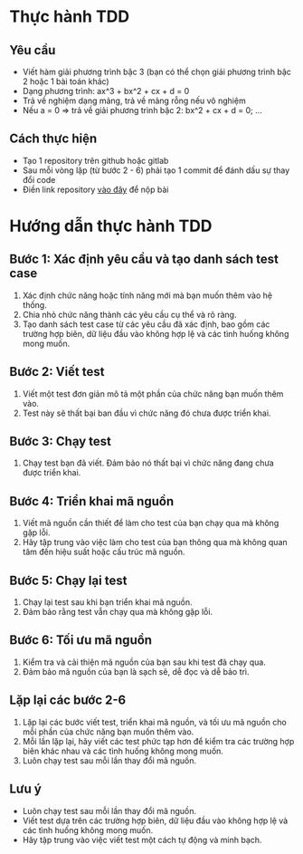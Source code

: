 # Thực hành TDD
## Yêu cầu
- Viết hàm giải phương trình bậc 3 (bạn có thể chọn giải phương trình bậc 2 hoặc 1 bài toán khác)
- Dạng phương trình: ax^3 + bx^2 + cx + d = 0
- Trả về nghiệm dạng mảng, trả về mảng rỗng nếu vô nghiệm
- Nếu a = 0 => trả về giải phương trình bậc 2: bx^2 + cx + d = 0; ...
## Cách thực hiện
- Tạo 1 repository trên github hoặc gitlab
- Sau mỗi vòng lặp (từ bước 2 - 6) phải tạo 1 commit để đánh dấu sự thay đổi code
- Điền link repository [vào đây](https://docs.google.com/spreadsheets/d/1VWgBO0Bsrb3QYxQGcmwyrjeiLwSBqgSG7lKdMTrs27M/edit?usp=sharing) để nộp bài

# Hướng dẫn thực hành TDD
## Bước 1: Xác định yêu cầu và tạo danh sách test case
1. Xác định chức năng hoặc tính năng mới mà bạn muốn thêm vào hệ thống.
2. Chia nhỏ chức năng thành các yêu cầu cụ thể và rõ ràng.
3. Tạo danh sách test case từ các yêu cầu đã xác định, bao gồm các trường hợp biên, dữ liệu đầu vào không hợp lệ và các tình huống không mong muốn.

## Bước 2: Viết test
1. Viết một test đơn giản mô tả một phần của chức năng bạn muốn thêm vào.
2. Test này sẽ thất bại ban đầu vì chức năng đó chưa được triển khai.

## Bước 3: Chạy test
1. Chạy test bạn đã viết. Đảm bảo nó thất bại vì chức năng đang chưa được triển khai.

## Bước 4: Triển khai mã nguồn
1. Viết mã nguồn cần thiết để làm cho test của bạn chạy qua mà không gặp lỗi.
2. Hãy tập trung vào việc làm cho test của bạn thông qua mà không quan tâm đến hiệu suất hoặc cấu trúc mã nguồn.

## Bước 5: Chạy lại test
1. Chạy lại test sau khi bạn triển khai mã nguồn.
2. Đảm bảo rằng test vẫn chạy qua mà không gặp lỗi.

## Bước 6: Tối ưu mã nguồn
1. Kiểm tra và cải thiện mã nguồn của bạn sau khi test đã chạy qua.
2. Đảm bảo mã nguồn của bạn là sạch sẽ, dễ đọc và dễ bảo trì.

## Lặp lại các bước 2-6
1. Lặp lại các bước viết test, triển khai mã nguồn, và tối ưu mã nguồn cho mỗi phần của chức năng bạn muốn thêm vào.
2. Mỗi lần lặp lại, hãy viết các test phức tạp hơn để kiểm tra các trường hợp biên khác nhau và các tình huống không mong muốn.
3. Luôn chạy test sau mỗi lần thay đổi mã nguồn.

## Lưu ý
- Luôn chạy test sau mỗi lần thay đổi mã nguồn.
- Viết test dựa trên các trường hợp biên, dữ liệu đầu vào không hợp lệ và các tình huống không mong muốn.
- Hãy tập trung vào việc viết test một cách tự động và minh bạch.
